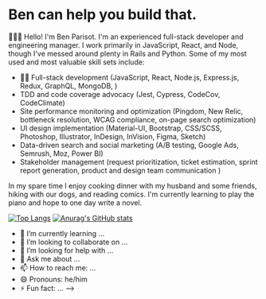 # Ben can help you build that.

👋👋👋 Hello! I'm Ben Parisot. I'm an experienced full-stack developer and engineering manager. I work primarily in JavaScript, React, and Node, though I've messed around plenty in Rails and Python. 
Some of my most used and most valuable skill sets include:
- :technologist: Full-stack development (JavaScript, React, Node.js, Express.js, Redux, GraphQL, MongoDB, )
- TDD and code coverage advocacy (Jest, Cypress, CodeCov, CodeClimate)
- Site performance monitoring and optimization (Pingdom, New Relic, bottleneck resolution, WCAG compliance, on-page search optimization)
- UI design implementation (Material-UI, Bootstrap, CSS/SCSS, Photoshop, Illustrator, InDesign, InVision, Figma, Sketch)
- Data-driven search and social marketing (A/B testing, Google Ads, Semrush, Moz, Power BI)
- Stakeholder management (request prioritization, ticket estimation, sprint report generation, product and design team communication )

In my spare time I enjoy cooking dinner with my husband and some friends, hiking with our dogs, and reading comics. I'm currently learning to play the piano and hope to one day write a novel.

[![Top Langs](https://github-readme-stats.vercel.app/api/top-langs/?username=BenParisot)](https://github.com/anuraghazra/github-readme-stats)
[![Anurag's GitHub stats](https://github-readme-stats.vercel.app/api?username=BenParisot)](https://github.com/anuraghazra/github-readme-stats)

<!--
**BenParisot/BenParisot** is a ✨ _special_ ✨ repository because its `README.md` (this file) appears on your GitHub profile.

Here are some ideas to get you started:

<!-- - 🔭 I’m currently working on ... -->
- 🌱 I’m currently learning ...
- 👯 I’m looking to collaborate on ...
- 🤔 I’m looking for help with ...
- 💬 Ask me about ...
- 📫 How to reach me: ...
- 😄 Pronouns: he/him
- ⚡ Fun fact: ...
-->
